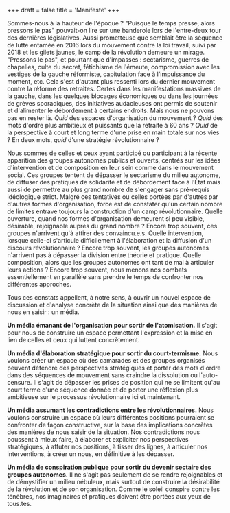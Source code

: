 +++
draft = false
title = 'Manifeste'
+++

Sommes-nous à la hauteur de l'époque ? "Puisque le temps presse, alors pressons le pas" pouvait-on lire sur une banderole lors de l'entre-deux tour des dernières législatives. Aussi prometteuse que semblait être la séquence de lutte entamée en 2016 lors du mouvement contre la loi travail, suivi par 2018 et les gilets jaunes, le camp de la révolution demeure un mirage. "Pressons le pas", et pourtant que d'impasses : sectarisme, guerres de chapelles, culte du secret, fétichisme de l'émeute, compromission avec les vestiges de la gauche réformiste, capitulation face à l'impuissance du moment, etc. Cela s'est d'autant plus ressenti lors du dernier mouvement contre la réforme des retraites. Certes dans les manifestations massives de la gauche, dans les quelques blocages économiques ou dans les journées de grèves sporadiques, des initiatives audacieuses ont permis de soutenir et d'alimenter le débordement à certains endroits. Mais nous ne pouvons pas en rester là. *Quid* des espaces d'organisation du mouvement ? *Quid* des mots d'ordre plus ambitieux et puissants que la retraite à 60 ans ? *Quid* de la perspective à court et long terme d'une prise en main totale sur nos vies ? En deux mots, *quid* d'une stratégie révolutionnaire ?



Nous sommes de celles et ceux ayant participé ou participant à la récente apparition des groupes autonomes publics et ouverts, centrés sur les idées d'intervention et de composition en leur sein comme dans le mouvement social. Ces groupes tentent de dépasser le sectarisme du milieu autonome, de diffuser des pratiques de solidarité et de débordement face à l’État mais aussi de permettre au plus grand nombre de s'engager sans pré-requis idéologique strict. Malgré ces tentatives ou celles portées par d'autres par d'autres formes d'organisation, force est de constater qu'un certain nombre de limites entrave toujours la construction d'un camp révolutionnaire. Quelle ouverture, quand nos formes d'organisation demeurent si peu visible, désirable, rejoignable auprès du grand nombre ? Encore trop souvent, ces groupes n'arrivent qu'à attirer des convaincu.e.s. Quelle intervention, lorsque celle-ci s'articule difficilement à l'élaboration et la diffusion d'un discours révolutionnaire ? Encore trop souvent, les groupes autonomes n'arrivent pas à dépasser la division entre théorie et pratique. Quelle composition, alors que les groupes autonomes ont tant de mal à articuler leurs actions ? Encore trop souvent, nous menons nos combats essentiellement en parallèle sans prendre le temps de confronter nos différentes approches.



Tous ces constats appellent, à notre sens, à ouvrir un nouvel espace de discussion et d'analyse concrète de la situation ainsi que des manières de nous en saisir : un média.



**Un média émanant de l'organisation pour sortir de l'atomisation.** Il s'agit pour nous de construire un espace permettant l'expression et la mise en lien de celles et ceux qui luttent concrètement.

**Un média d'élaboration stratégique pour sortir du court-termisme.** Nous voulons créer un espace où des camarades et des groupes organisés peuvent défendre des perspectives stratégiques et porter des mots d'ordre dans des séquences de mouvement sans craindre la dissolution ou l'auto-censure. Il s'agit de dépasser les prises de position qui ne se limitent qu'au court terme d'une séquence donnée et de porter une réflexion plus ambitieuse sur le processus révolutionnaire ici et maintenant.

**Un média assumant les contradictions entre les révolutionnaires.** Nous voulons construire un espace où leurs différentes positions pourraient se confronter de façon constructive, sur la base des implications concrètes des manières de nous saisir de la situation. Nos contradictions nous poussent à mieux faire, à élaborer et expliciter nos perspectives stratégiques, à affuter nos positions, à tisser des lignes, à articuler nos interventions, à créer un nous, en définitive à les dépasser.

**Un média de conspiration publique pour sortir du devenir sectaire des groupes autonomes.** Il ne s'agit pas seulement de se rendre rejoignables et de démystifier un milieu nébuleux, mais surtout de construire la désirabilité de la révolution et de son organisation. Comme le soleil conspire contre les ténèbres, nos imaginaires et pratiques doivent être portées aux yeux de tous.tes.

